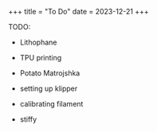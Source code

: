 +++
title = "To Do"
date = 2023-12-21
+++

TODO:

- Lithophane

- TPU printing

- Potato Matrojshka

- setting up klipper

- calibrating filament

- stiffy